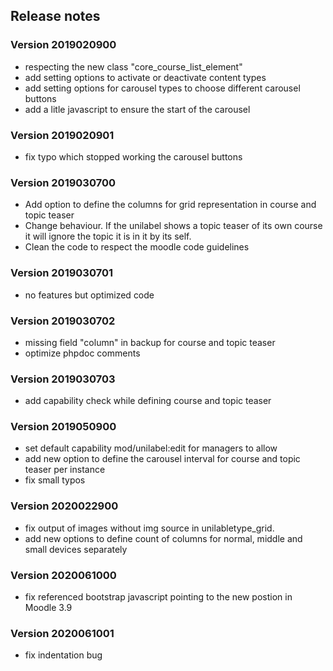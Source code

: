 ## Release notes

### Version 2019020900

* respecting the new class "core_course_list_element"
* add setting options to activate or deactivate content types
* add setting options for carousel types to choose different carousel buttons
* add a litle javascript to ensure the start of the carousel

### Version 2019020901

* fix typo which stopped working the carousel buttons

### Version 2019030700

* Add option to define the columns for grid representation in course and topic teaser
* Change behaviour. If the unilabel shows a topic teaser of its own course it will ignore the topic
it is in it by its self.
* Clean the code to respect the moodle code guidelines

### Version 2019030701

* no features but optimized code

### Version 2019030702

* missing field "column" in backup for course and topic teaser
* optimize phpdoc comments

### Version 2019030703
* add capability check while defining course and topic teaser

### Version 2019050900
* set default capability mod/unilabel:edit for managers to allow
* add new option to define the carousel interval for course and topic teaser per instance
* fix small typos

### Version 2020022900
* fix output of images without img source in unilabletype_grid.
* add new options to define count of columns for normal, middle and small devices separately

### Version 2020061000
* fix referenced bootstrap javascript pointing to the new postion in Moodle 3.9

### Version 2020061001
* fix indentation bug
